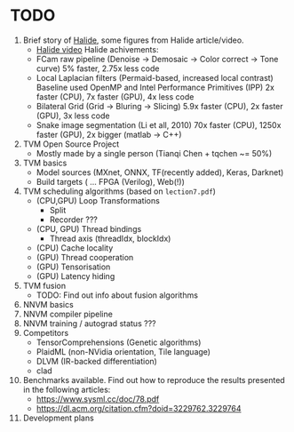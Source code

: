 TODO
====

 1. Brief story of [Halide](http://halide-lang.org/), some figures from Halide
    article/video.
     * [Halide video](https://youtu.be/3uiEyEKji0M)
    Halide achivements:
     * FCam raw pipeline (Denoise -> Demosaic -> Color correct -> Tone curve)
       5% faster, 2.75x less code
     * Local Laplacian filters (Permaid-based, increased local contrast)
       Baseline used OpenMP and Intel Performance Primitives (IPP)
       2x faster (CPU), 7x faster (GPU), 4x less code
     * Bilateral Grid (Grid -> Bluring -> Slicing)
       5.9x faster (CPU), 2x faster (GPU), 3x less code
     * Snake image segmentation (Li et all, 2010)
       70x faster (CPU), 1250x faster (GPU), 2x bigger (matlab -> C++)
 1. TVM Open Source Project
     * Mostly made by a single person (Tianqi Chen + tqchen ~= 50%)
 1. TVM basics
     * Model sources (MXnet, ONNX, TF(recently added), Keras, Darknet)
     * Build targets ( ... FPGA (Verilog), Web(!))
 1. TVM scheduling algorithms (based on `lection7.pdf`)
     * (CPU,GPU) Loop Transformations
        * Split
        * Recorder ???
     * (CPU, GPU) Thread bindings
        * Thread axis  (threadIdx, blockIdx)
     * (CPU) Cache locality
     * (GPU) Thread cooperation
     * (GPU) Tensorisation
     * (GPU) Latency hiding
 1. TVM fusion
     * TODO: Find out info about fusion algorithms
 1. NNVM basics
 1. NNVM compiler pipeline
 1. NNVM training / autograd status ???
 1. Competitors
     * TensorComprehensions (Genetic algorithms)
     * PlaidML (non-NVidia orientation, Tile language)
     * DLVM (IR-backed differentiation)
     * clad
 1. Benchmarks available. Find out how to reproduce the results presented in
    the following articles:
     * https://www.sysml.cc/doc/78.pdf
     * https://dl.acm.org/citation.cfm?doid=3229762.3229764
 1. Development plans

